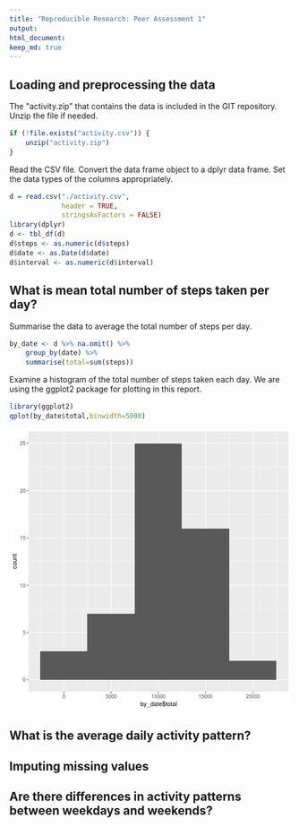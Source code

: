 ```yaml
---
title: "Reproducible Research: Peer Assessment 1"
output: 
html_document:
keep_md: true
---
```



## Loading and preprocessing the data
The "activity.zip" that contains the data is included in the GIT repository. Unzip the file if needed.

```r
if (!file.exists("activity.csv")) {
    unzip("activity.zip")
}
```
Read the CSV file. Convert the data frame object to a dplyr data frame. Set the data types of the columns appropriately.

```r
d = read.csv("./activity.csv",
             header = TRUE,
             stringsAsFactors = FALSE)
library(dplyr)
d <- tbl_df(d)
d$steps <- as.numeric(d$steps)
d$date <- as.Date(d$date)
d$interval <- as.numeric(d$interval)
```

## What is mean total number of steps taken per day?
Summarise the data to average the total number of steps per day. 

```r
by_date <- d %>% na.omit() %>% 
    group_by(date) %>% 
    summarise(total=sum(steps))
```
Examine a histogram of the total number of steps taken each day. We are using the ggplot2 package for plotting in this report.

```r
library(ggplot2)
qplot(by_date$total,binwidth=5000)
```

![plot of chunk hist_total_steps_per_day](figure/hist_total_steps_per_day-1.png)

## What is the average daily activity pattern?



## Imputing missing values



## Are there differences in activity patterns between weekdays and weekends?
